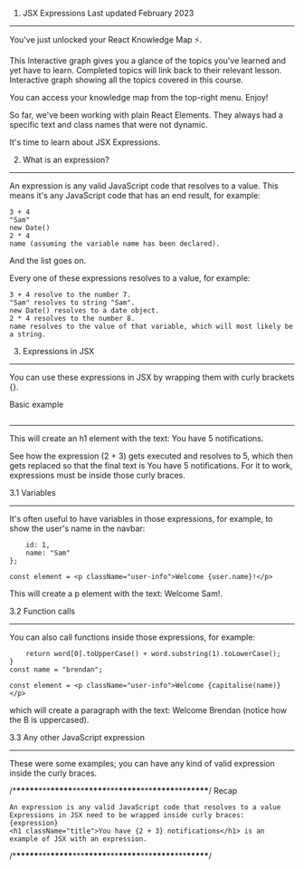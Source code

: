 1. JSX Expressions
   Last updated February 2023

---

You've just unlocked your React Knowledge Map ⚡️.

This Interactive graph gives you a glance of the topics you've learned and yet have to learn. Completed topics will link back to their relevant lesson.
Interactive graph showing all the topics covered in this course.

You can access your knowledge map from the top-right menu. Enjoy!

So far, we've been working with plain React Elements. They always had a specific text and class names that were not dynamic.

It's time to learn about JSX Expressions.

2. What is an expression?

---

An expression is any valid JavaScript code that resolves to a value.
This means it's any JavaScript code that has an end result, for example:

    3 + 4
    "Sam"
    new Date()
    2 * 4
    name (assuming the variable name has been declared).

And the list goes on.

Every one of these expressions resolves to a value, for example:

    3 + 4 resolve to the number 7.
    "Sam" resolves to string "Sam".
    new Date() resolves to a date object.
    2 * 4 resolves to the number 8.
    name resolves to the value of that variable, which will most likely be a string.

3. Expressions in JSX

---

You can use these expressions in JSX by wrapping them with curly brackets {}.

Basic example

```const title = <h1>You have {2 + 3} notifications</h1>;

```

---

This will create an h1 element with the text: You have 5 notifications.

See how the expression (2 + 3) gets executed and resolves to 5, which then gets replaced so that the final text is You have 5 notifications.
For it to work, expressions must be inside those curly braces.

3.1 Variables

---

It's often useful to have variables in those expressions, for example, to show the user's name in the navbar:

```const user = {
    id: 1,
    name: "Sam"
};

const element = <p className="user-info">Welcome {user.name}!</p>
```

This will create a p element with the text: Welcome Sam!.

3.2 Function calls

---

You can also call functions inside those expressions, for example:

```function capitalise(word) {
    return word[0].toUpperCase() + word.substring(1).toLowerCase();
}
const name = "brendan";

const element = <p className="user-info">Welcome {capitalise(name)}</p>
```

which will create a paragraph with the text: Welcome Brendan (notice how the B is uppercased).

3.3 Any other JavaScript expression

---

These were some examples; you can have any kind of valid expression inside the curly braces.

/\***\*\*\*\*\***\*\*\***\*\*\*\*\***\*\*\***\*\*\*\*\***\*\*\***\*\*\*\*\***\*\*\***\*\*\*\*\***\*\*\***\*\*\*\*\***/
Recap

    An expression is any valid JavaScript code that resolves to a value
    Expressions in JSX need to be wrapped inside curly braces: {expression}
    <h1 className="title">You have {2 + 3} notifications</h1> is an example of JSX with an expression.

/\***\*\*\*\*\***\*\*\***\*\*\*\*\***\*\*\***\*\*\*\*\***\*\*\***\*\*\*\*\***\*\*\***\*\*\*\*\***\*\*\***\*\*\*\*\***/
